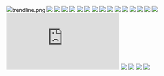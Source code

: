 ![](https://raw.githubusercontent.com/alscwha2/Projects/master/Data%20Visualization/Lab%203/selectedPictures//adol)trendline.png 
![](https://raw.githubusercontent.com/alscwha2/Projects/master/Data%20Visualization/Lab%203/selectedPictures//bFullSize.png)
![](https://raw.githubusercontent.com/alscwha2/Projects/master/Data%20Visualization/Lab%203/selectedPictures//zeroSevenSize.png)
![](https://raw.githubusercontent.com/alscwha2/Projects/master/Data%20Visualization/Lab%203/selectedPictures//zeroFourSize.png)
![](https://raw.githubusercontent.com/alscwha2/Projects/master/Data%20Visualization/Lab%203/selectedPictures//bFullTheirColorsSize.png)
![](https://raw.githubusercontent.com/alscwha2/Projects/master/Data%20Visualization/Lab%203/selectedPictures//fiveThirtySize.png)
![](https://raw.githubusercontent.com/alscwha2/Projects/master/Data%20Visualization/Lab%203/selectedPictures//bFullTheirColors.png)
![](https://raw.githubusercontent.com/alscwha2/Projects/master/Data%20Visualization/Lab%203/selectedPictures//eightThirty.png)
![](https://raw.githubusercontent.com/alscwha2/Projects/master/Data%20Visualization/Lab%203/selectedPictures//zeroFour.png)
![](https://raw.githubusercontent.com/alscwha2/Projects/master/Data%20Visualization/Lab%203/selectedPictures//fullSize.png)
![](https://raw.githubusercontent.com/alscwha2/Projects/master/Data%20Visualization/Lab%203/selectedPictures//fullColored.png)
![](https://raw.githubusercontent.com/alscwha2/Projects/master/Data%20Visualization/Lab%203/selectedPictures//fullColoredSize.png)
![](https://raw.githubusercontent.com/alscwha2/Projects/master/Data%20Visualization/Lab%203/selectedPictures//full.png)
![](https://raw.githubusercontent.com/alscwha2/Projects/master/Data%20Visualization/Lab%203/selectedPictures//bFull.png)
![](https://raw.githubusercontent.com/alscwha2/Projects/master/Data%20Visualization/Lab%203/selectedPictures//fullTheirColorsSize.png)
![](https://raw.githubusercontent.com/alscwha2/Projects/master/Data%20Visualization/Lab%203/selectedPictures//eightThirtySize.png)
![](https://raw.githubusercontent.com/alscwha2/Projects/master/Data%20Visualization/Lab%203/selectedPictures//README.md)
![](https://raw.githubusercontent.com/alscwha2/Projects/master/Data%20Visualization/Lab%203/selectedPictures//zeroSeven.png)
![](https://raw.githubusercontent.com/alscwha2/Projects/master/Data%20Visualization/Lab%203/selectedPictures//trendline.png)
![](https://raw.githubusercontent.com/alscwha2/Projects/master/Data%20Visualization/Lab%203/selectedPictures//fullTheirColors.png)
![](https://raw.githubusercontent.com/alscwha2/Projects/master/Data%20Visualization/Lab%203/selectedPictures//fiveThirty.pn)